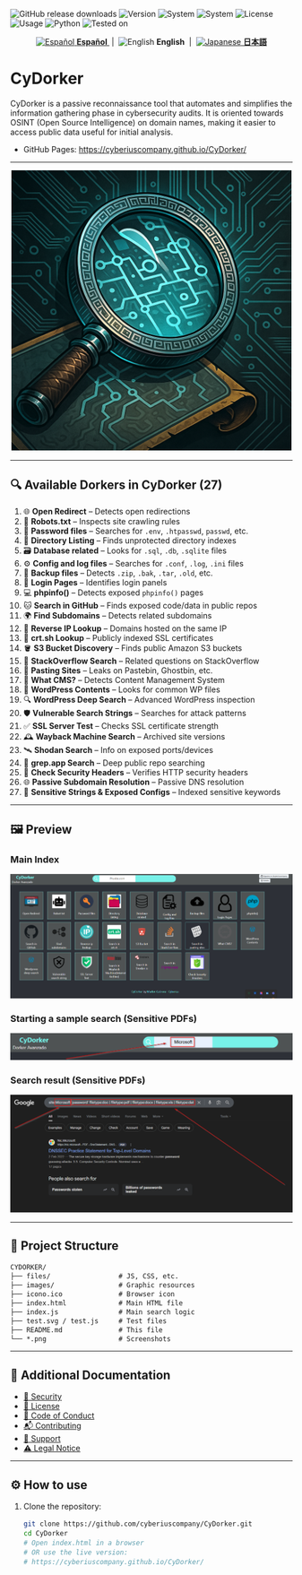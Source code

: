 ![GitHub release downloads](https://img.shields.io/github/downloads/CyberiusCompany/Cyberius-Unzip-Cracker/latest/total)
![Version](https://img.shields.io/badge/version-1.0.0-blue)
![System](https://img.shields.io/badge/windows-x64-green)
![System](https://img.shields.io/badge/linux-x64-green)
![License](https://img.shields.io/badge/license-Private-red)
![Usage](https://img.shields.io/badge/usage-legal%20only-important)
![Python](https://img.shields.io/badge/python-3.7%2B-yellow)
![Tested on](https://img.shields.io/badge/tested%20on-Windows%2010%2F11%20%7C%20Ubuntu%2022.04-blue)

<p align="center">
  <a href="https://github.com/cyberiuscompany/CyDorker">
    <img src="https://flagcdn.com/w40/es.png" alt="Español" title="Español">
    <strong>Español</strong>
  </a>
  &nbsp;|&nbsp;
  <img src="https://flagcdn.com/w40/us.png" alt="English" title="English">
  <strong>English</strong>
  &nbsp;|&nbsp;
  <a href="https://www.youtube.com/watch?v=xvFZjo5PgG0&list=RDxvFZjo5PgG0&start_radio=1&pp=ygUTcmljayByb2xsaW5nIG5vIGFkc6AHAQ%3D%3D">
    <img src="https://flagcdn.com/w40/jp.png" alt="Japanese" title="Japanese">
    <strong>日本語</strong>
  </a>
</p>

# CyDorker

CyDorker is a passive reconnaissance tool that automates and simplifies the information gathering phase in cybersecurity audits. It is oriented towards OSINT (Open Source Intelligence) on domain names, making it easier to access public data useful for initial analysis.

- GitHub Pages: https://cyberiuscompany.github.io/CyDorker/

---

<p align="center">
  <img src="icono.png" alt="Banner" width="500"/>
</p>

---

## 🔍 Available Dorkers in CyDorker (27)

1. 🌐 **Open Redirect** – Detects open redirections  
2. 🤖 **Robots.txt** – Inspects site crawling rules  
3. 🔑 **Password files** – Searches for `.env`, `.htpasswd`, `passwd`, etc.  
4. 📂 **Directory Listing** – Finds unprotected directory indexes  
5. 🗃️ **Database related** – Looks for `.sql`, `.db`, `.sqlite` files  
6. ⚙️ **Config and log files** – Searches for `.conf`, `.log`, `.ini` files  
7. 💾 **Backup files** – Detects `.zip`, `.bak`, `.tar`, `.old`, etc.  
8. 🔐 **Login Pages** – Identifies login panels  
9. 💻 **phpinfo()** – Detects exposed `phpinfo()` pages  
10. 🐱 **Search in GitHub** – Finds exposed code/data in public repos  
11. 🌍 **Find Subdomains** – Detects related subdomains  
12. 🔁 **Reverse IP Lookup** – Domains hosted on the same IP  
13. 📜 **crt.sh Lookup** – Publicly indexed SSL certificates  
14. 🪣 **S3 Bucket Discovery** – Finds public Amazon S3 buckets  
15. 💬 **StackOverflow Search** – Related questions on StackOverflow  
16. 📄 **Pasting Sites** – Leaks on Pastebin, Ghostbin, etc.  
17. 🧩 **What CMS?** – Detects Content Management System  
18. 📝 **WordPress Contents** – Looks for common WP files  
19. 🔍 **WordPress Deep Search** – Advanced WordPress inspection  
20. 🛡️ **Vulnerable Search Strings** – Searches for attack patterns  
21. ✅ **SSL Server Test** – Checks SSL certificate strength  
22. 🕰️ **Wayback Machine Search** – Archived site versions  
23. 🛰️ **Shodan Search** – Info on exposed ports/devices  
24. 🧠 **grep.app Search** – Deep public repo searching  
25. 🛑 **Check Security Headers** – Verifies HTTP security headers  
26. 🌐 **Passive Subdomain Resolution** – Passive DNS resolution  
27. 🧾 **Sensitive Strings & Exposed Configs** – Indexed sensitive keywords

---

## 🖼️ Preview

### Main Index
![index](./index.png)

### Starting a sample search (Sensitive PDFs)
![Search Start](./Iniciando%20Busqueda.png)

### Search result (Sensitive PDFs)
![Search Result](./Resultado%20Busqueda.png)

---

## 🧩 Project Structure

```plaintext
CYDORKER/
├── files/                 # JS, CSS, etc.
├── images/                # Graphic resources
├── icono.ico              # Browser icon
├── index.html             # Main HTML file
├── index.js               # Main search logic
├── test.svg / test.js     # Test files
├── README.md              # This file
└── *.png                  # Screenshots
```

---

## 📄 Additional Documentation

- [🔐 Security](.github/SECURITY.md)  
- [📜 License](LICENSE)  
- [🤝 Code of Conduct](.github/CODE_OF_CONDUCT.md)  
- [📬 Contributing](.github/CONTRIBUTING.md)  
- [📢 Support](.github/SUPPORT.md)  
- [⚠️ Legal Notice](DISCLAIMER.md)  

---

## ⚙️ How to use

1. Clone the repository:
   ```bash
   git clone https://github.com/cyberiuscompany/CyDorker.git
   cd CyDorker
   # Open index.html in a browser
   # OR use the live version:
   # https://cyberiuscompany.github.io/CyDorker/
   ```
